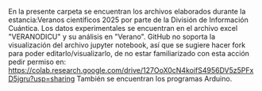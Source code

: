 En la presente carpeta se encuentran los archivos elaborados durante la estancia:Veranos científicos 2025 por parte de la División de Información Cuántica. Los datos experimentales se encuentran en el archivo excel "VERANODICU" y su análisis en "Verano". GitHub no soporta la visualización del archivo jupyter notebook, así que se sugiere hacer fork para poder editarlo/visualizarlo, de no estar familiarizado con esta acción pedir permiso en: https://colab.research.google.com/drive/127OoX0cN4koifS4956DV5z5PFxD5jgru?usp=sharing También se encuentran los programas Arduino.